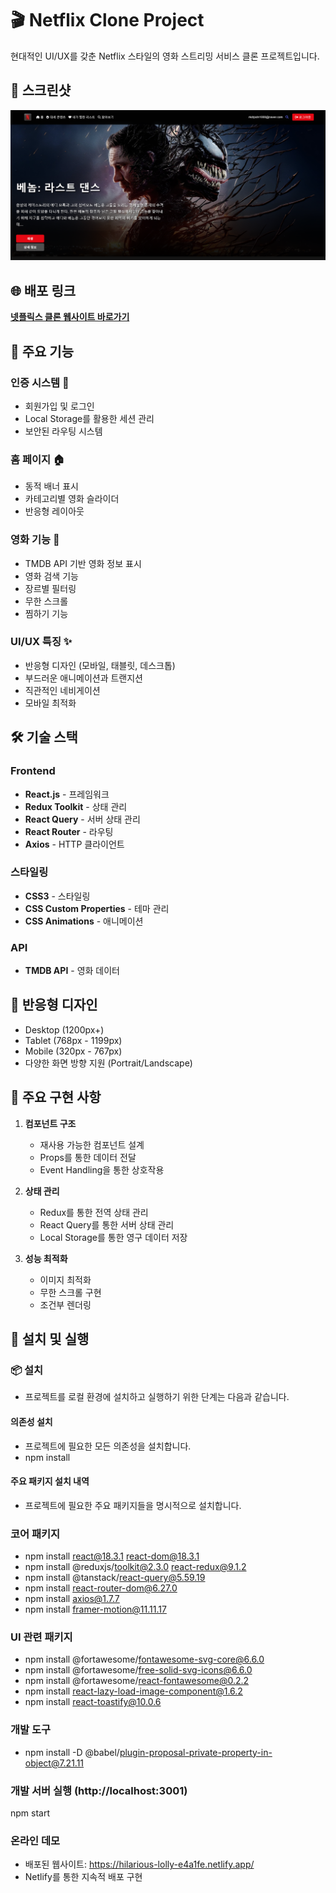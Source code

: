 # 🎬 Netflix Clone Project

현대적인 UI/UX를 갖춘 Netflix 스타일의 영화 스트리밍 서비스 클론 프로젝트입니다.

## 📸 스크린샷
![Netflix Clone Screenshot](./image.png)

## 🌐 배포 링크
**[넷플릭스 클론 웹사이트 바로가기](https://hilarious-lolly-e4a1fe.netlify.app/)**

## 🌟 주요 기능

### 인증 시스템 🔐
- 회원가입 및 로그인 
- Local Storage를 활용한 세션 관리 
- 보안된 라우팅 시스템 

### 홈 페이지 🏠
- 동적 배너 표시
- 카테고리별 영화 슬라이더
- 반응형 레이아웃

### 영화 기능 🎥
- TMDB API 기반 영화 정보 표시
- 영화 검색 기능
- 장르별 필터링
- 무한 스크롤
- 찜하기 기능

### UI/UX 특징 ✨
- 반응형 디자인 (모바일, 태블릿, 데스크톱)
- 부드러운 애니메이션과 트랜지션
- 직관적인 네비게이션
- 모바일 최적화

## 🛠 기술 스택

### Frontend
- **React.js** - 프레임워크
- **Redux Toolkit** - 상태 관리
- **React Query** - 서버 상태 관리
- **React Router** - 라우팅
- **Axios** - HTTP 클라이언트

### 스타일링
- **CSS3** - 스타일링
- **CSS Custom Properties** - 테마 관리
- **CSS Animations** - 애니메이션

### API
- **TMDB API** - 영화 데이터

## 📱 반응형 디자인

- Desktop (1200px+)
- Tablet (768px - 1199px)
- Mobile (320px - 767px)
- 다양한 화면 방향 지원 (Portrait/Landscape)

## 💫 주요 구현 사항

1. **컴포넌트 구조**
   - 재사용 가능한 컴포넌트 설계
   - Props를 통한 데이터 전달
   - Event Handling을 통한 상호작용

2. **상태 관리**
   - Redux를 통한 전역 상태 관리
   - React Query를 통한 서버 상태 관리
   - Local Storage를 통한 영구 데이터 저장

3. **성능 최적화**
   - 이미지 최적화
   - 무한 스크롤 구현
   - 조건부 렌더링

## 🚀 설치 및 실행
### 📦 설치
- 프로젝트를 로컬 환경에 설치하고 실행하기 위한 단계는 다음과 같습니다.

#### 의존성 설치
- 프로젝트에 필요한 모든 의존성을 설치합니다.
- npm install
#### 주요 패키지 설치 내역
- 프로젝트에 필요한 주요 패키지들을 명시적으로 설치합니다.
### 코어 패키지
- npm install react@18.3.1 react-dom@18.3.1
- npm install @reduxjs/toolkit@2.3.0 react-redux@9.1.2
- npm install @tanstack/react-query@5.59.19
- npm install react-router-dom@6.27.0
- npm install axios@1.7.7
- npm install framer-motion@11.11.17

### UI 관련 패키지

- npm install @fortawesome/fontawesome-svg-core@6.6.0
- npm install @fortawesome/free-solid-svg-icons@6.6.0
- npm install @fortawesome/react-fontawesome@0.2.2
- npm install react-lazy-load-image-component@1.6.2
- npm install react-toastify@10.0.6

### 개발 도구
- npm install -D @babel/plugin-proposal-private-property-in-object@7.21.11
### 개발 서버 실행 (http://localhost:3001)
npm start

### 온라인 데모
- 배포된 웹사이트: https://hilarious-lolly-e4a1fe.netlify.app/
- Netlify를 통한 지속적 배포 구현

